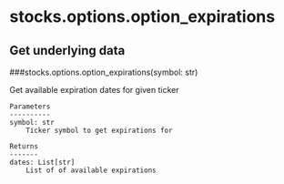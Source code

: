 # stocks.options.option_expirations

## Get underlying data 
###stocks.options.option_expirations(symbol: str)

Get available expiration dates for given ticker

    Parameters
    ----------
    symbol: str
        Ticker symbol to get expirations for

    Returns
    -------
    dates: List[str]
        List of of available expirations
